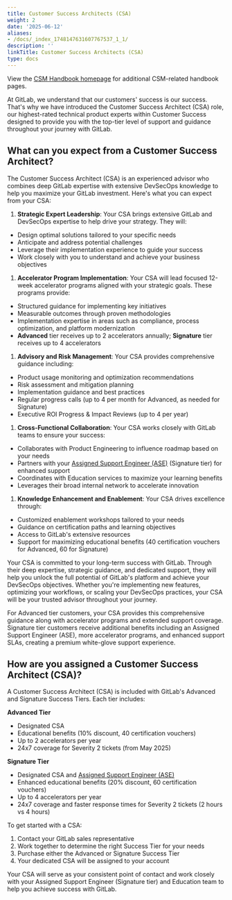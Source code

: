 ```yaml
---
title: Customer Success Architects (CSA)
weight: 2
date: '2025-06-12'
aliases:
- /docs/_index_1748147631607767537_1_1/
description: ''
linkTitle: Customer Success Architects (CSA)
type: docs
---
```


View the [CSM Handbook homepage](/handbook/customer-success/csm/) for additional CSM-related handbook pages.

At GitLab, we understand that our customers' success is our success. That's why we have introduced the Customer Success Architect (CSA) role, our highest-rated technical product experts within Customer Success designed to provide you with the top-tier level of support and guidance throughout your journey with GitLab.

## What can you expect from a Customer Success Architect?

The Customer Success Architect (CSA) is an experienced advisor who combines deep GitLab expertise with extensive DevSecOps knowledge to help you maximize your GitLab investment. Here's what you can expect from your CSA:

1. **Strategic Expert Leadership**: Your CSA brings extensive GitLab and DevSecOps expertise to help drive your strategy. They will:

- Design optimal solutions tailored to your specific needs
- Anticipate and address potential challenges
- Leverage their implementation experience to guide your success
- Work closely with you to understand and achieve your business objectives

1. **Accelerator Program Implementation**: Your CSA will lead focused 12-week accelerator programs aligned with your strategic goals. These programs provide:

- Structured guidance for implementing key initiatives
- Measurable outcomes through proven methodologies
- Implementation expertise in areas such as compliance, process optimization, and platform modernization
- **Advanced** tier receives up to 2 accelerators annually; **Signature** tier receives up to 4 accelerators

1. **Advisory and Risk Management**: Your CSA provides comprehensive guidance including:

- Product usage monitoring and optimization recommendations
- Risk assessment and mitigation planning
- Implementation guidance and best practices
- Regular progress calls (up to 4 per month for Advanced, as needed for Signature)
- Executive ROI Progress & Impact Reviews (up to 4 per year)

1. **Cross-Functional Collaboration**: Your CSA works closely with GitLab teams to ensure your success:

- Collaborates with Product Engineering to influence roadmap based on your needs
- Partners with your [Assigned Support Engineer (ASE)](/handbook/support/enhanced-support-offerings/offering-assigned-support-engineer/) (Signature tier) for enhanced support
- Coordinates with Education services to maximize your learning benefits
- Leverages their broad internal network to accelerate innovation

1. **Knowledge Enhancement and Enablement**: Your CSA drives excellence through:

- Customized enablement workshops tailored to your needs
- Guidance on certification paths and learning objectives
- Access to GitLab's extensive resources
- Support for maximizing educational benefits (40 certification vouchers for Advanced, 60 for Signature)

Your CSA is committed to your long-term success with GitLab. Through their deep expertise, strategic guidance, and dedicated support, they will help you unlock the full potential of GitLab's platform and achieve your DevSecOps objectives. Whether you're implementing new features, optimizing your workflows, or scaling your DevSecOps practices, your CSA will be your trusted advisor throughout your journey.

For Advanced tier customers, your CSA provides this comprehensive guidance along with accelerator programs and extended support coverage. Signature tier customers receive additional benefits including an Assigned Support Engineer (ASE), more accelerator programs, and enhanced support SLAs, creating a premium white-glove support experience.

## How are you assigned a Customer Success Architect (CSA)?

A Customer Success Architect (CSA) is included with GitLab's Advanced and Signature Success Tiers. Each tier includes:

**Advanced Tier**

- Designated CSA 
- Educational benefits (10% discount, 40 certification vouchers)
- Up to 2 accelerators per year
- 24x7 coverage for Severity 2 tickets (from May 2025)

**Signature Tier** 

- Designated CSA and [Assigned Support Engineer (ASE)](/handbook/support/enhanced-support-offerings/offering-assigned-support-engineer/)
- Enhanced educational benefits (20% discount, 60 certification vouchers)
- Up to 4 accelerators per year 
- 24x7 coverage and faster response times for Severity 2 tickets (2 hours vs 4 hours)

To get started with a CSA:

1. Contact your GitLab sales representative
2. Work together to determine the right Success Tier for your needs
3. Purchase either the Advanced or Signature Success Tier
4. Your dedicated CSA will be assigned to your account

Your CSA will serve as your consistent point of contact and work closely with your Assigned Support Engineer (Signature tier) and Education team to help you achieve success with GitLab.
